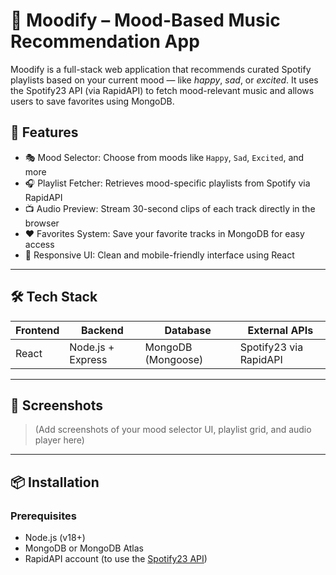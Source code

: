 # 🎵 Moodify – Mood-Based Music Recommendation App

Moodify is a full-stack web application that recommends curated Spotify playlists based on your current mood — like *happy*, *sad*, or *excited*. It uses the Spotify23 API (via RapidAPI) to fetch mood-relevant music and allows users to save favorites using MongoDB.

## 🚀 Features

- 🎭 Mood Selector: Choose from moods like `Happy`, `Sad`, `Excited`, and more
- 🎧 Playlist Fetcher: Retrieves mood-specific playlists from Spotify via RapidAPI
- 📺 Audio Preview: Stream 30-second clips of each track directly in the browser
- ❤️ Favorites System: Save your favorite tracks in MongoDB for easy access
- 🔎 Responsive UI: Clean and mobile-friendly interface using React

---

## 🛠 Tech Stack

| Frontend | Backend | Database | External APIs |
|----------|---------|----------|----------------|
| React    | Node.js + Express | MongoDB (Mongoose) | Spotify23 via RapidAPI |

---

## 📸 Screenshots

> (Add screenshots of your mood selector UI, playlist grid, and audio player here)

---

## 📦 Installation

### Prerequisites

- Node.js (v18+)
- MongoDB or MongoDB Atlas
- RapidAPI account (to use the [Spotify23 API](https://rapidapi.com/Glavier/api/spotify23))
